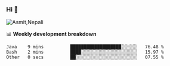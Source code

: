 ### Hi 👋

![Asmit,Nepali](https://media.giphy.com/media/L8K62iTDkzGX6/giphy.gif)
<!--
**asmit99nepali/asmit99nepali** is a ✨ _special_ ✨ repository because its `README.md` (this file) appears on your GitHub profile.

Here are some ideas to get you started:

- 🔭 I’m currently working on ...
- 🌱 I’m currently learning ...
- 👯 I’m looking to collaborate on ...
- 🤔 I’m looking for help with ...
- 💬 Ask me about ...
- 📫 How to reach me: ...
- 😄 Pronouns: ...
- ⚡ Fun fact: ...
-->


📊 **Weekly development breakdown**
<!--START_SECTION:waka-->

```text
Java    9 mins          ███████████████████░░░░░░   76.48 %
Bash    2 mins          ████░░░░░░░░░░░░░░░░░░░░░   15.97 %
Other   0 secs          ██░░░░░░░░░░░░░░░░░░░░░░░   07.55 %
```

<!--END_SECTION:waka-->

